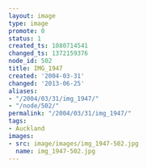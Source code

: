 ```yaml
---
layout: image
type: image
promote: 0
status: 1
created_ts: 1080714541
changed_ts: 1372159376
node_id: 502
title: IMG_1947
created: '2004-03-31'
changed: '2013-06-25'
aliases:
- "/2004/03/31/img_1947/"
- "/node/502/"
permalink: "/2004/03/31/img_1947/"
tags:
- Auckland
images:
- src: image/images/img_1947-502.jpg
  name: img_1947-502.jpg
---
```


